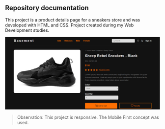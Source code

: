 ## Repository documentation

This project is a product details page for a sneakers store and was developed with HTML and CSS. Project created during my Web Development studies.


<img src="/img/readme.png">

> Observation: This project is responsive. The Mobile First concept was used.